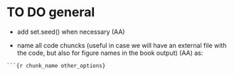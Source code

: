 # TO DO general

* add set.seed() when necessary (AA)

* name all code chuncks (useful in case we will have an external file with the code, but also for figure names in the book output) (AA) as: 
```
```{r chunk_name other_options}
``` 

